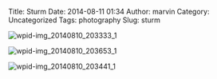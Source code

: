 Title: Sturm
Date: 2014-08-11 01:34
Author: marvin
Category: Uncategorized
Tags: photography
Slug: sturm

![wpid-img_20140810_203333_1]({static}/images/wpid-img_20140810_203333_1.jpg)

![wpid-img_20140810_203653_1]({static}/images/wpid-img_20140810_203653_1.jpg)

![wpid-img_20140810_203441_1]({static}/images/wpid-img_20140810_203441_1.jpg)

